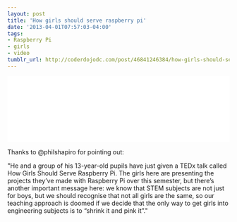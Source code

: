 ```yaml
---
layout: post
title: 'How girls should serve raspberry pi'
date: '2013-04-01T07:57:03-04:00'
tags:
- Raspberry Pi
- girls
- video
tumblr_url: http://coderdojodc.com/post/46841246384/how-girls-should-serve-raspberry-pi
---
```

<iframe width="100%" src="//www.youtube.com/embed/0zJyTY9DMYE" frameborder="0" allowfullscreen></iframe>

Thanks to @philshapiro for pointing out:

"He and a group of his 13-year-old pupils have just given a TEDx talk called How Girls Should Serve Raspberry Pi. The girls here are presenting the projects they’ve made with Raspberry Pi over this semester, but there’s another important message here: we know that STEM subjects are not just for boys, but we should recognise that not all girls are the same, so our teaching approach is doomed if we decide that the only way to get girls into engineering subjects is to “shrink it and pink it”."

